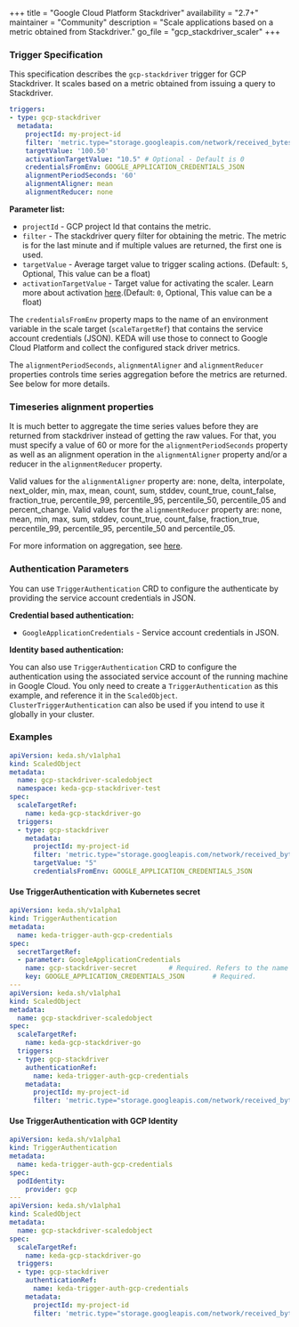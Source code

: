 +++
title = "Google Cloud Platform Stackdriver"
availability = "2.7+"
maintainer = "Community"
description = "Scale applications based on a metric obtained from Stackdriver."
go_file = "gcp_stackdriver_scaler"
+++

### Trigger Specification

This specification describes the `gcp-stackdriver` trigger for GCP Stackdriver. It scales based on a metric obtained from issuing a query to Stackdriver.

```yaml
triggers:
- type: gcp-stackdriver
  metadata:
    projectId: my-project-id
    filter: 'metric.type="storage.googleapis.com/network/received_bytes_count" AND resource.type="gcs_bucket" AND metric.label.method="WriteObject" AND resource.label.bucket_name="my-gcp-bucket"'
    targetValue: '100.50'
    activationTargetValue: "10.5" # Optional - Default is 0
    credentialsFromEnv: GOOGLE_APPLICATION_CREDENTIALS_JSON
    alignmentPeriodSeconds: '60'
    alignmentAligner: mean
    alignmentReducer: none
```

**Parameter list:**

- `projectId` - GCP project Id that contains the metric.
- `filter` - The stackdriver query filter for obtaining the metric. The metric is for the last minute and if multiple values are returned, the first one is used.
- `targetValue` - Average target value to trigger scaling actions. (Default: `5`, Optional, This value can be a float)
- `activationTargetValue` - Target value for activating the scaler. Learn more about activation [here](./../concepts/scaling-deployments.md#activating-and-scaling-thresholds).(Default: `0`, Optional, This value can be a float)

The `credentialsFromEnv` property maps to the name of an environment variable in the scale target (`scaleTargetRef`) that contains the service account credentials (JSON). KEDA will use those to connect to Google Cloud Platform and collect the configured stack driver metrics.

The `alignmentPeriodSeconds`, `alignmentAligner` and `alignmentReducer` properties controls time series aggregation before the metrics are returned. See below for more details.

### Timeseries alignment properties
It is much better to aggregate the time series values before they are returned from stackdriver instead of getting the raw values.
For that, you must specify a value of 60 or more for the `alignmentPeriodSeconds` property as well as an alignment operation in the `alignmentAligner` property and/or a reducer in the `alignmentReducer` property.

Valid values for the `alignmentAligner` property are: none, delta, interpolate, next_older, min, max, mean, count, sum, stddev, count_true, count_false, fraction_true, percentile_99, percentile_95, percentile_50, percentile_05 and percent_change.
Valid values for the `alignmentReducer` property are: none, mean, min, max, sum, stddev, count_true, count_false, fraction_true, percentile_99, percentile_95, percentile_50 and percentile_05.

For more information on aggregation, see [here](https://cloud.google.com/monitoring/api/v3/aggregation#aggr-intro).

### Authentication Parameters
You can use `TriggerAuthentication` CRD to configure the authenticate by providing the service account credentials in JSON.

**Credential based authentication:**

- `GoogleApplicationCredentials` - Service account credentials in JSON.

**Identity based authentication:**

You can also use `TriggerAuthentication` CRD to configure the authentication using the associated service account of the running machine in Google Cloud. You only need to create a `TriggerAuthentication` as this example, and reference it in the `ScaledObject`. `ClusterTriggerAuthentication` can also be used if you intend to use it globally in your cluster.

### Examples

```yaml
apiVersion: keda.sh/v1alpha1
kind: ScaledObject
metadata:
  name: gcp-stackdriver-scaledobject
  namespace: keda-gcp-stackdriver-test
spec:
  scaleTargetRef:
    name: keda-gcp-stackdriver-go
  triggers:
  - type: gcp-stackdriver
    metadata:
      projectId: my-project-id
      filter: 'metric.type="storage.googleapis.com/network/received_bytes_count" AND resource.type="gcs_bucket" AND metric.label.method="WriteObject" AND resource.label.bucket_name="my-gcp-bucket"'
      targetValue: "5"
      credentialsFromEnv: GOOGLE_APPLICATION_CREDENTIALS_JSON
```

#### Use TriggerAuthentication with Kubernetes secret

```yaml
apiVersion: keda.sh/v1alpha1
kind: TriggerAuthentication
metadata:
  name: keda-trigger-auth-gcp-credentials
spec:
  secretTargetRef:
  - parameter: GoogleApplicationCredentials
    name: gcp-stackdriver-secret        # Required. Refers to the name of the secret
    key: GOOGLE_APPLICATION_CREDENTIALS_JSON       # Required.
---
apiVersion: keda.sh/v1alpha1
kind: ScaledObject
metadata:
  name: gcp-stackdriver-scaledobject
spec:
  scaleTargetRef:
    name: keda-gcp-stackdriver-go
  triggers:
  - type: gcp-stackdriver
    authenticationRef:
      name: keda-trigger-auth-gcp-credentials
    metadata:
      projectId: my-project-id
      filter: 'metric.type="storage.googleapis.com/network/received_bytes_count" AND resource.type="gcs_bucket" AND metric.label.method="WriteObject" AND resource.label.bucket_name="my-gcp-bucket"'
```

#### Use TriggerAuthentication with GCP Identity

```yaml
apiVersion: keda.sh/v1alpha1
kind: TriggerAuthentication
metadata:
  name: keda-trigger-auth-gcp-credentials
spec:
  podIdentity:
    provider: gcp
---
apiVersion: keda.sh/v1alpha1
kind: ScaledObject
metadata:
  name: gcp-stackdriver-scaledobject
spec:
  scaleTargetRef:
    name: keda-gcp-stackdriver-go
  triggers:
  - type: gcp-stackdriver
    authenticationRef:
      name: keda-trigger-auth-gcp-credentials
    metadata:
      projectId: my-project-id
      filter: 'metric.type="storage.googleapis.com/network/received_bytes_count" AND resource.type="gcs_bucket" AND metric.label.method="WriteObject" AND resource.label.bucket_name="my-gcp-bucket"'
```
